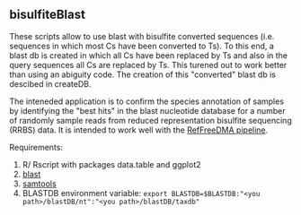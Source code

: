 ## bisulfiteBlast

These scripts allow to use blast with bisulfite converted sequences (i.e. sequences in which most Cs have been converted to Ts).
To this end, a blast db is created in which all Cs have been replaced by Ts and also in the query sequences all Cs are replaced by Ts. This turened out to work better than using an abiguity code.
The creation of this "converted" blast db is descibed in createDB.

The inteneded application is to confirm the species annotation of samples by identifying the "best hits" in the blast nucleotide database for a number of randomly sample reads from reduced representation bisulfite sequencing (RRBS) data. It is intended to work well with the [RefFreeDMA pipeline](https://github.com/jklughammer/RefFreeDMA). 

Requirements:
1. R/ Rscript with packages data.table and ggplot2
2. [blast](https://ftp.ncbi.nlm.nih.gov/blast/executables/blast+/LATEST/)
3. [samtools](http://www.htslib.org/download/)
4. BLASTDB environment variable: `export BLASTDB=$BLASTDB:"<you path>/blastDB/nt":"<you path>/blastDB/taxdb"`
 



